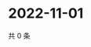 # 2022-11-01

共 0 条

<!-- BEGIN WEIBO -->
<!-- 最后更新时间 Tue Nov 01 2022 06:18:39 GMT+0800 (China Standard Time) -->

<!-- END WEIBO -->
